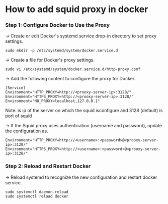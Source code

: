 # How to add squid proxy in docker 

### Step 1: Configure Docker to Use the Proxy
-> Create or edit Docker's systemd service drop-in directory to set proxy settings.
```
sudo mkdir -p /etc/systemd/system/docker.service.d
```
-> Create a file for Docker's proxy settings.
```
sudo vi /etc/systemd/system/docker.service.d/http-proxy.conf
```

-> Add the following content to configure the proxy for Docker.
```
[Service]
Environment="HTTP_PROXY=http://<prooxy-server-ip>:3128/"
Environment="HTTPS_PROXY=http://<prooxy-server-ip>:3128/"
Environment="NO_PROXY=localhost,127.0.0.1"
```
Note: <prooxy-server-ip> is ip of the server on which the squid isconfigure and 3128 (default) is port of squid 

-> If the Squid proxy uses authentication (username and password), update the configuration as.
```
Environment="HTTP_PROXY=http://<username>:<password>@<prooxy-server-ip>:3128/"
Environment="HTTPS_PROXY=http://<username>:<password>@<prooxy-server-ip>:3128/"
```
### Step 2: Reload and Restart Docker
-> Reload systemd to recognize the new configuration and restart docker service.
```
sudo systemctl daemon-reload
sudo systemctl reload docker
```
